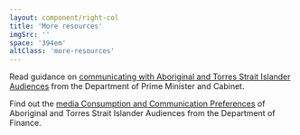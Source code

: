 ```yaml
---
layout: component/right-col
title: 'More resources'
imgSrc: ''
space: '394em'
altClass: 'more-resources'
---
```


Read guidance on [communicating with Aboriginal and Torres Strait Islander Audiences](#) from the Department of Prime Minister and Cabinet.


Find out the [media Consumption and Communication Preferences](#) of Aboriginal and Torres Strait Islander Audiences from the Department of Finance.